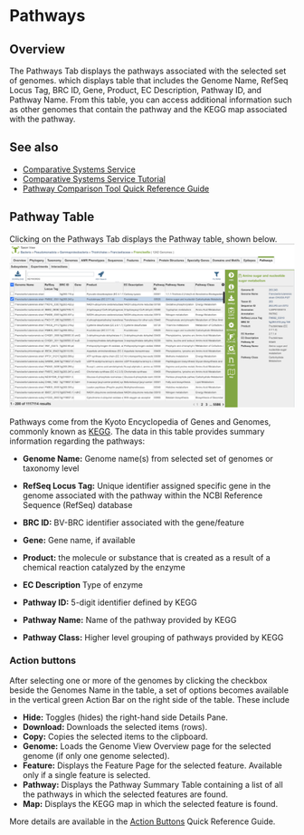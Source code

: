 # Pathways

## Overview
The Pathways Tab displays the pathways associated with the selected set of genomes. which displays table that includes the Genome Name, RefSeq Locus Tag, BRC ID, Gene, Product, EC Description, Pathway ID, and Pathway Name. From this table, you can access additional information such as other genomes that contain the pathway and the KEGG map associated with the pathway.

## See also
  * [Comparative Systems Service](https://www.bv-brc.org/app/ComparativeSystems)
  * [Comparative Systems Service Tutorial](/tutorial/comparative_systems/comparative_systems)
  * [Pathway Comparison Tool Quick Reference Guide](/quick_references/other/pathway_comparison_tool)

## Pathway Table
Clicking on the Pathways Tab displays the Pathway table, shown below.
![Pathway Table](../images/pathways/pathway_table.png)

Pathways come from the Kyoto Encyclopedia of Genes and Genomes, commonly known as [KEGG](http://www.genome.jp/kegg/). The data in this table provides summary information regarding the pathways:

* **Genome Name:** Genome name(s) from selected set of genomes or taxonomy level

* **RefSeq Locus Tag:** Unique identifier assigned specific gene in the genome associated with the pathway within the NCBI Reference Sequence (RefSeq) database 

* **BRC ID:** BV-BRC identifier associated with the gene/feature

* **Gene:** Gene name, if available

* **Product:** the molecule or substance that is created as a result of a chemical reaction catalyzed by the enzyme 

* **EC Description** Type of enzyme

* **Pathway ID:** 5-digit identifier defined by KEGG

* **Pathway Name:** Name of the pathway provided by KEGG

* **Pathway Class:** Higher level grouping of pathways provided by KEGG

### Action buttons

After selecting one or more of the genomes by clicking the checkbox beside the Genomes Name in the table, a set of options becomes available in the vertical green Action Bar on the right side of the table.  These include

* **Hide:** Toggles (hides) the right-hand side Details Pane.
* **Download:**  Downloads the selected items (rows).
* **Copy:** Copies the selected items to the clipboard.
* **Genome:** Loads the Genome View Overview page for the selected genome (if only one genome selected).
* **Feature:** Displays the Feature Page for the selected feature. Available only if a single feature is selected.
* **Pathway:** Displays the Pathway Summary Table containing a list of all the pathways in which the selected features are found.
* **Map:** Displays the KEGG map in which the selected feature is found.

More details are available in the [Action Buttons](/quick_references/action_bar) Quick Reference Guide.
